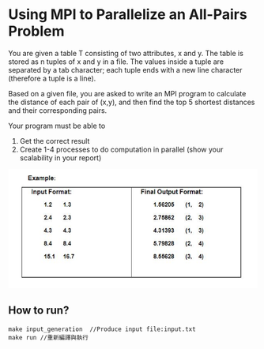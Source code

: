 # Using MPI to Parallelize an All-Pairs Problem
You are given a table T consisting of two attributes, x and y. The table is stored as n tuples of x and y in a file. The values inside a tuple are separated by a tab character; each tuple ends with a new line character (therefore a tuple is a line).

 

Based on a given file, you are asked to write an MPI program to calculate the distance of each pair of (x,y), and then find the top 5 shortest distances and their corresponding pairs.

 

Your program must be able to

1. Get the correct result
2. Create 1-4 processes to do computation in parallel (show your scalability in your report)

![](Example.JPG)

## How to run? 
```
make input_generation  //Produce input file:input.txt
make run //重新編譯與執行
```